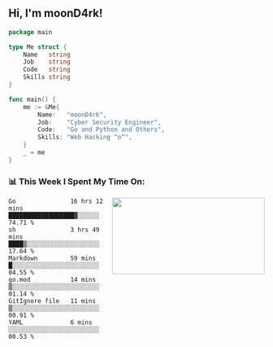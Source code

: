 <h2> Hi, I'm moonD4rk!</h2>

```go
package main

type Me struct {
	Name   string
	Job    string
	Code   string
	Skills string
}

func main() {
	me := &Me{
		Name:   "moonD4rk",
		Job:    "Cyber Security Engineer",
		Code:   "Go and Python and Others",
		Skills: "Web Hacking ^o^",
	}
	_ = me
}
```

<h3>📊 This Week I Spent My Time On:</h3>
<img align='right' src="https://github-readme-stats.vercel.app/api?username=moond4rk&show_icons=true&theme=radical", width="300" height="150">

<!--START_SECTION:waka-->

```text
Go               16 hrs 12 mins  ██████████████████▓░░░░░░   74.71 %
sh               3 hrs 49 mins   ████▒░░░░░░░░░░░░░░░░░░░░   17.64 %
Markdown         59 mins         █░░░░░░░░░░░░░░░░░░░░░░░░   04.55 %
go.mod           14 mins         ▒░░░░░░░░░░░░░░░░░░░░░░░░   01.14 %
GitIgnore file   11 mins         ▒░░░░░░░░░░░░░░░░░░░░░░░░   00.91 %
YAML             6 mins          ░░░░░░░░░░░░░░░░░░░░░░░░░   00.53 %
```

<!--END_SECTION:waka-->

